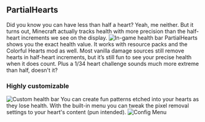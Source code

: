 ## PartialHearts
Did you know you can have less than half a heart? Yeah, me neither. But it turns out, Minecraft actually tracks health with more precision than the half-heart increments we see on the display.
![In-game health bar](https://cdn.modrinth.com/data/yCDCIq0C/images/1cce9ab4599e58a8784e311c6efcfaa231b6f733.gif)
PartialHearts shows you the exact health value. It works with resource packs and the Colorful Hearts mod as well. Most vanilla damage sources still remove hearts in half-heart increments, but it’s still fun to see your precise health when it does count. Plus a 1/34 heart challenge sounds much more extreme than half, doesn't it?
### Highly customizable
![Custom health bar](https://cdn.modrinth.com/data/yCDCIq0C/images/e7a4caf4890d393b7963e4f1918f6f96ba0a5e72.gif)
You can create fun patterns etched into your hearts as they lose health. With the built-in menu you can tweak the pixel removal settings to your heart's content (pun intended).
![Config Menu](https://cdn.modrinth.com/data/yCDCIq0C/images/0809ad018712a1142f033f7a4e52b018c0c8272f.png)